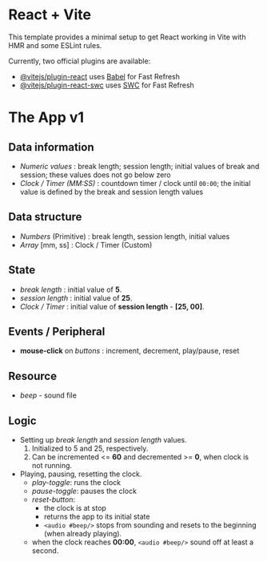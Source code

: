 # React + Vite

This template provides a minimal setup to get React working in Vite with HMR and some ESLint rules.

Currently, two official plugins are available:

- [@vitejs/plugin-react](https://github.com/vitejs/vite-plugin-react/blob/main/packages/plugin-react/README.md) uses [Babel](https://babeljs.io/) for Fast Refresh
- [@vitejs/plugin-react-swc](https://github.com/vitejs/vite-plugin-react-swc) uses [SWC](https://swc.rs/) for Fast Refresh





# The App v1

## Data information
- *Numeric values* : break length; session length; initial values of break and session; these values does not go below zero
- *Clock / Timer (MM:SS)* : countdown timer / clock until `00:00`; the initial value is defined by the break and session length values

## Data structure
- *Numbers* (Primitive) : break length, session length, initial values
- *Array* [mm, ss] : Clock / Timer (Custom)

## State
- *break length* : initial value of **5**.
- *session length* : initial value of **25**.
- *Clock / Timer* : initial value of **session length** - **[25, 00]**.

## Events / Peripheral
- **mouse-click** on *buttons* : increment, decrement, play/pause, reset

## Resource
- *beep* - sound file

## Logic
- Setting up *break length* and *session length* values.
  1. Initialized to 5 and 25, respectively.
  1. Can be incremented <= **60** and decremented >= **0**, when clock is not running.
- Playing, pausing, resetting the clock.
  - *play-toggle*: runs the clock
  - *pause-toggle*: pauses the clock
  - *reset-button*:
    - the clock is at stop
    - returns the app to its initial state
    - `<audio #beep/>` stops from sounding and resets to the beginning (when already playing).
  - when the clock reaches **00:00**, `<audio #beep/>` sound off at least a second.

